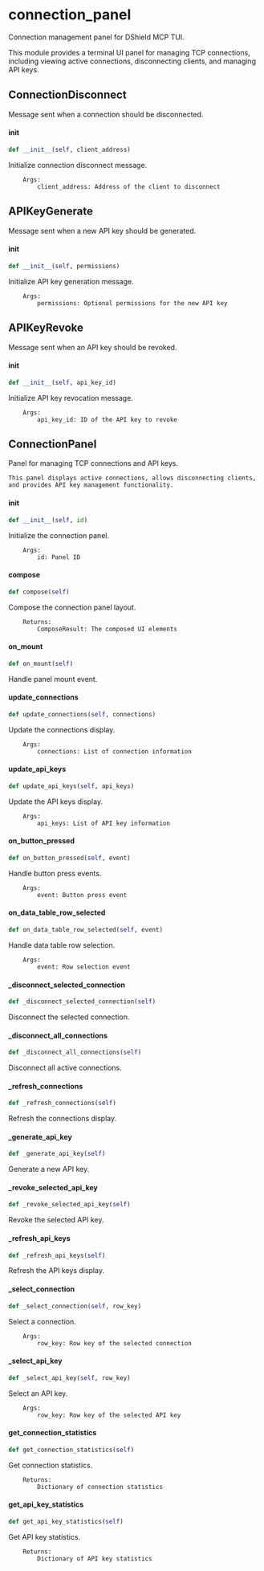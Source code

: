 # connection_panel

Connection management panel for DShield MCP TUI.

This module provides a terminal UI panel for managing TCP connections,
including viewing active connections, disconnecting clients, and managing API keys.

## ConnectionDisconnect

Message sent when a connection should be disconnected.

#### __init__

```python
def __init__(self, client_address)
```

Initialize connection disconnect message.

        Args:
            client_address: Address of the client to disconnect

## APIKeyGenerate

Message sent when a new API key should be generated.

#### __init__

```python
def __init__(self, permissions)
```

Initialize API key generation message.

        Args:
            permissions: Optional permissions for the new API key

## APIKeyRevoke

Message sent when an API key should be revoked.

#### __init__

```python
def __init__(self, api_key_id)
```

Initialize API key revocation message.

        Args:
            api_key_id: ID of the API key to revoke

## ConnectionPanel

Panel for managing TCP connections and API keys.

    This panel displays active connections, allows disconnecting clients,
    and provides API key management functionality.

#### __init__

```python
def __init__(self, id)
```

Initialize the connection panel.

        Args:
            id: Panel ID

#### compose

```python
def compose(self)
```

Compose the connection panel layout.

        Returns:
            ComposeResult: The composed UI elements

#### on_mount

```python
def on_mount(self)
```

Handle panel mount event.

#### update_connections

```python
def update_connections(self, connections)
```

Update the connections display.

        Args:
            connections: List of connection information

#### update_api_keys

```python
def update_api_keys(self, api_keys)
```

Update the API keys display.

        Args:
            api_keys: List of API key information

#### on_button_pressed

```python
def on_button_pressed(self, event)
```

Handle button press events.

        Args:
            event: Button press event

#### on_data_table_row_selected

```python
def on_data_table_row_selected(self, event)
```

Handle data table row selection.

        Args:
            event: Row selection event

#### _disconnect_selected_connection

```python
def _disconnect_selected_connection(self)
```

Disconnect the selected connection.

#### _disconnect_all_connections

```python
def _disconnect_all_connections(self)
```

Disconnect all active connections.

#### _refresh_connections

```python
def _refresh_connections(self)
```

Refresh the connections display.

#### _generate_api_key

```python
def _generate_api_key(self)
```

Generate a new API key.

#### _revoke_selected_api_key

```python
def _revoke_selected_api_key(self)
```

Revoke the selected API key.

#### _refresh_api_keys

```python
def _refresh_api_keys(self)
```

Refresh the API keys display.

#### _select_connection

```python
def _select_connection(self, row_key)
```

Select a connection.

        Args:
            row_key: Row key of the selected connection

#### _select_api_key

```python
def _select_api_key(self, row_key)
```

Select an API key.

        Args:
            row_key: Row key of the selected API key

#### get_connection_statistics

```python
def get_connection_statistics(self)
```

Get connection statistics.

        Returns:
            Dictionary of connection statistics

#### get_api_key_statistics

```python
def get_api_key_statistics(self)
```

Get API key statistics.

        Returns:
            Dictionary of API key statistics
